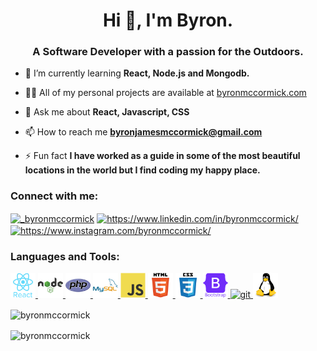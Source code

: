 

<h1 align="center">Hi 👋, I'm Byron.</h1>
<h3 align="center">A Software Developer with a passion for the Outdoors.</h3>

- 🌱 I’m currently learning **React, Node.js and Mongodb.**

- 👨‍💻 All of my personal projects are available at [byronmccormick.com](https://byronmccormick.com/)

- 💬 Ask me about **React, Javascript, CSS**

- 📫 How to reach me **byronjamesmccormick@gmail.com**

- ⚡ Fun fact **I have worked as a guide in some of the most beautiful locations in the world but I find coding my happy place.**

<h3 align="left">Connect with me:</h3>
<p align="left">
<a href="https://twitter.com/_byronmccormick" target="blank"><img align="center" src="https://raw.githubusercontent.com/rahuldkjain/github-profile-readme-generator/master/src/images/icons/Social/twitter.svg" alt="_byronmccormick" height="30" width="40" /></a>
<a href="https://linkedin.com/in/https://www.linkedin.com/in/byronmccormick/" target="blank"><img align="center" src="https://raw.githubusercontent.com/rahuldkjain/github-profile-readme-generator/master/src/images/icons/Social/linked-in-alt.svg" alt="https://www.linkedin.com/in/byronmccormick/" height="30" width="40" /></a>
<a href="https://instagram.com/https://www.instagram.com/byronmccormick/" target="blank"><img align="center" src="https://raw.githubusercontent.com/rahuldkjain/github-profile-readme-generator/master/src/images/icons/Social/instagram.svg" alt="https://www.instagram.com/byronmccormick/" height="30" width="40" /></a>
</p>

<h3 align="left">Languages and Tools:</h3>
<p align="left"> <a href="https://reactjs.org/" target="_blank" rel="noreferrer"> <img src="https://raw.githubusercontent.com/devicons/devicon/master/icons/react/react-original-wordmark.svg" alt="react" width="40" height="40"/> </a> <a href="https://nodejs.org" target="_blank" rel="noreferrer"> <img src="https://raw.githubusercontent.com/devicons/devicon/master/icons/nodejs/nodejs-original-wordmark.svg" alt="nodejs" width="40" height="40"/> </a> <a href="https://www.php.net" target="_blank" rel="noreferrer"> <img src="https://raw.githubusercontent.com/devicons/devicon/master/icons/php/php-original.svg" alt="php" width="40" height="40"/> </a> <a href="https://www.mysql.com/" target="_blank" rel="noreferrer"> <img src="https://raw.githubusercontent.com/devicons/devicon/master/icons/mysql/mysql-original-wordmark.svg" alt="mysql" width="40" height="40"/> </a> <a href="https://developer.mozilla.org/en-US/docs/Web/JavaScript" target="_blank" rel="noreferrer"> <img src="https://raw.githubusercontent.com/devicons/devicon/master/icons/javascript/javascript-original.svg" alt="javascript" width="40" height="40"/> </a><a href="https://www.w3.org/html/" target="_blank" rel="noreferrer"> <img src="https://raw.githubusercontent.com/devicons/devicon/master/icons/html5/html5-original-wordmark.svg" alt="html5" width="40" height="40"/> </a><a href="https://www.w3schools.com/css/" target="_blank" rel="noreferrer"> <img src="https://raw.githubusercontent.com/devicons/devicon/master/icons/css3/css3-original-wordmark.svg" alt="css3" width="40" height="40"/> </a><a href="https://getbootstrap.com" target="_blank" rel="noreferrer"> <img src="https://raw.githubusercontent.com/devicons/devicon/master/icons/bootstrap/bootstrap-plain-wordmark.svg" alt="bootstrap" width="40" height="40"/> </a>  <a href="https://git-scm.com/" target="_blank" rel="noreferrer"> <img src="https://www.vectorlogo.zone/logos/git-scm/git-scm-icon.svg" alt="git" width="40" height="40"/> </a>   <a href="https://www.linux.org/" target="_blank" rel="noreferrer"> <img src="https://raw.githubusercontent.com/devicons/devicon/master/icons/linux/linux-original.svg" alt="linux" width="40" height="40"/> </a>   </p>

<p><img align="center" src="https://github-readme-stats.vercel.app/api/top-langs?username=byronmccormick&show_icons=true&locale=en&layout=compact" alt="byronmccormick" /></p>

<p><img align="center" src="https://github-readme-streak-stats.herokuapp.com/?user=byronmccormick&" alt="byronmccormick" /></p>

